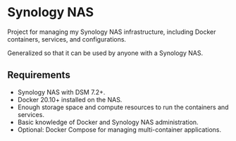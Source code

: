 # Synology NAS

Project for managing my Synology NAS infrastructure, including Docker containers, services, and configurations.

Generalized so that it can be used by anyone with a Synology NAS.

## Requirements

- Synology NAS with DSM 7.2+.
- Docker 20.10+ installed on the NAS.
- Enough storage space and compute resources to run the containers and services.
- Basic knowledge of Docker and Synology NAS administration.
- Optional: Docker Compose for managing multi-container applications.
